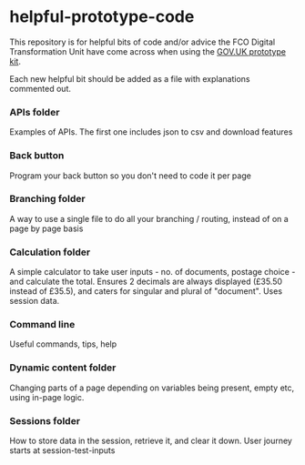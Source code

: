 # helpful-prototype-code

This repository is for helpful bits of code and/or advice the FCO Digital Transformation Unit have come across when using the <a href=https://govuk-prototype-kit.herokuapp.com/>GOV.UK prototype kit</a>.

Each new helpful bit should be added as a file with explanations commented out.



### APIs folder

Examples of APIs. The first one includes json to csv and download features

### Back button

Program your back button so you don't need to code it per page


### Branching folder

A way to use a single file to do all your branching / routing, instead of on a page by page basis


### Calculation folder

A simple calculator to take user inputs - no. of documents, postage choice - and calculate the total. Ensures 2 decimals are always displayed (£35.50 instead of £35.5), and caters for singular and plural of "document". Uses session data.

### Command line

Useful commands, tips, help

### Dynamic content folder

Changing parts of a page depending on variables being present, empty etc, using in-page logic. 

### Sessions folder

How to store data in the session, retrieve it, and clear it down. User journey starts at session-test-inputs



